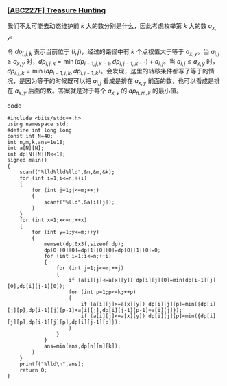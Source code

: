 ### [[ABC227F] Treasure Hunting](https://www.luogu.com.cn/problem/AT_abc227_f)

我们不太可能去动态维护前 $k$ 大的数分别是什么，因此考虑枚举第 $k$ 大的数 $a_{x,y}$。

令 $dp_{i,j,k}$ 表示当前位于 $(i,j)$，经过的路径中有 $k$ 个点权值大于等于 $a_{x,y}$。当 $a_{i,j} \geq a_{x,y}$ 时，$dp_{i,j,k}= \min (dp_{i-1,j,k-1},dp_{i,j-1,,k-1})+a_{i,j}$。当 $a_{i,j} \leq a_{x,y}$ 时，$dp_{i,j,k}= \min (dp_{i-1,j,k},dp_{i,j-1,k})$。会发现，这里的转移条件都写了等于的情况，是因为等于的时候既可以把 $a_{i,j}$ 看成是排在 $a_{x,y}$ 前面的数，也可以看成是排在 $a_{x,y}$ 后面的数。答案就是对于每个 $a_{x,y}$ 的 $dp_{n,m,k}$ 的最小值。

code 
```
#include <bits/stdc++.h>
using namespace std;
#define int long long
const int N=40;
int n,m,k,ans=1e18;
int a[N][N];
int dp[N][N][N<<1];
signed main()
{
	scanf("%lld%lld%lld",&n,&m,&k);
	for (int i=1;i<=n;++i)
	{
		for (int j=1;j<=m;++j)
		{
			scanf("%lld",&a[i][j]);
		}
	}
	for (int x=1;x<=n;++x)
	{
		for (int y=1;y<=m;++y)
		{
			memset(dp,0x3f,sizeof dp);
			dp[0][0][0]=dp[1][0][0]=dp[0][1][0]=0;
			for (int i=1;i<=n;++i)
			{
				for (int j=1;j<=m;++j)
				{
					if (a[i][j]<=a[x][y]) dp[i][j][0]=min(dp[i-1][j][0],dp[i][j-1][0]);
					for (int p=1;p<=k;++p)
					{
						if (a[i][j]>=a[x][y]) dp[i][j][p]=min({dp[i][j][p],dp[i-1][j][p-1]+a[i][j],dp[i][j-1][p-1]+a[i][j]});
						if (a[i][j]<=a[x][y]) dp[i][j][p]=min({dp[i][j][p],dp[i-1][j][p],dp[i][j-1][p]});
					}
				}
			}
			ans=min(ans,dp[n][m][k]);
		}
	}
	printf("%lld\n",ans);
	return 0;
}
```

